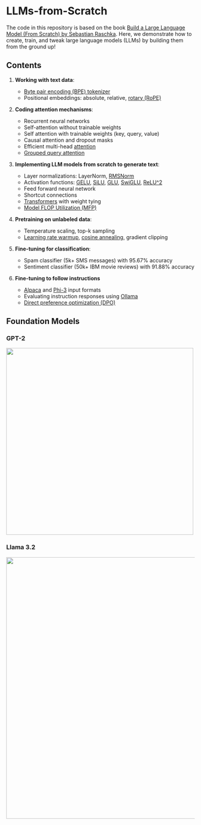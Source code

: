 # LLMs-from-Scratch

The code in this repository is based on the book [Build a Large Language Model (From Scratch) by Sebastian Raschka](https://amzn.to/4fqvn0D). Here, we demonstrate how to create, train, and tweak large language models (LLMs) by building them from the ground up!

## Contents

1. **Working with text data**:  
   - [Byte pair encoding (BPE) tokenizer](https://arxiv.org/abs/1508.07909v5)
   - Positional embeddings: absolute, relative, [rotary (RoPE)](https://arxiv.org/abs/2104.09864)

2. **Coding attention mechanisms**:  
   - Recurrent neural networks
   - Self-attention without trainable weights
   - Self attention with trainable weights (key, query, value)
   - Causal attention and dropout masks
   - Efficient multi-head [attention](https://arxiv.org/abs/1706.03762)
   - [Grouped query attention](https://arxiv.org/abs/2305.13245v3)

3. **Implementing LLM models from scratch to generate text**:  
   - Layer normalizations: LayerNorm, [RMSNorm](https://arxiv.org/abs/1910.07467)
   - Activation functions: [GELU](https://arxiv.org/abs/1606.08415), [SiLU](https://arxiv.org/abs/1710.05941v1), [GLU](https://arxiv.org/abs/1612.08083), [SwiGLU](https://arxiv.org/pdf/2002.05202), [ReLU^2](https://arxiv.org/abs/2402.03804)
   - Feed forward neural network
   - Shortcut connections
   - [Transformers](https://arxiv.org/abs/1706.03762) with weight tying
   - [Model FLOP Utilization (MFP)](https://arxiv.org/abs/2204.02311)
     
4. **Pretraining on unlabeled data**:  
   - Temperature scaling, top-k sampling
   - [Learning rate warmup](https://arxiv.org/abs/1706.02677), [cosine annealing](https://arxiv.org/abs/1608.03983v5), gradient clipping

5. **Fine-tuning for classification**:  
   - Spam classifier (5k+ SMS messages) with 95.67% accuracy
   - Sentiment classifier (50k+ IBM movie reviews) with 91.88% accuracy  

6. **Fine-tuning to follow instructions**  
   - [Alpaca](https://crfm.stanford.edu/2023/03/13/alpaca.html) and [Phi-3](https://arxiv.org/abs/2404.14219) input formats
   - Evaluating instruction responses using [Ollama](https://ollama.com)
   - [Direct preference optimization (DPO)](https://arxiv.org/abs/2305.18290)

## Foundation Models

### GPT-2

<img 
  src="https://sebastianraschka.com/images/LLMs-from-scratch-images/ch05_compressed/gpt-sizes.webp?timestamp=123"
  width="500px"
/>

### Llama 3.2

<img 
  src="https://sebastianraschka.com/images/LLMs-from-scratch-images/bonus/gpt-to-llama/llama32.webp"
  width="700px"
/>
